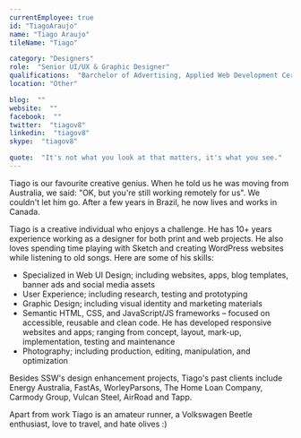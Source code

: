 ```yaml
---
currentEmployee: true
id: "TiagoAraujo"
name: "Tiago Araujo"
tileName: "Tiago"

category: "Designers"
role:  "Senior UI/UX & Graphic Designer"
qualifications:  "Barchelor of Advertising, Applied Web Development Certificate"
location: "Other"

blog:  ""
website:  ""
facebook:  ""
twitter:  "tiagov8"
linkedin:  "tiagov8"
skype:  "tiagov8"

quote:  "It's not what you look at that matters, it's what you see."
---  
```


Tiago is our favourite creative genius. When he told us he was moving from Australia, we said: "OK, but you're still working remotely for us". We couldn't let him go. After a few years in Brazil, he now lives and works in Canada.  

Tiago is a creative individual who enjoys a challenge. He has 10+ years experience working as a designer for both print and web projects. He also loves spending time playing with Sketch and creating WordPress websites while listening to old songs. Here are some of his skills:

* Specialized in Web UI Design; including websites, apps, blog templates, banner ads and social media assets
* User Experience; including research, testing and prototyping
* Graphic Design; including visual identity and marketing materials
* Semantic HTML, CSS, and JavaScript/JS frameworks – focused on accessible, reusable and clean code. He has
developed responsive websites and apps; ranging from concept, layout, mark-up, implementation, testing
and maintenance
* Photography; including production, editing, manipulation, and optimization

Besides SSW's design enhancement projects, Tiago's past clients include Energy Australia, FastAs, WorleyParsons, The Home Loan Company, Carmody Group, Vulcan Steel, AirRoad and Tapp.

Apart from work Tiago is an amateur runner, a Volkswagen Beetle enthusiast, love to travel, and hate olives :)
